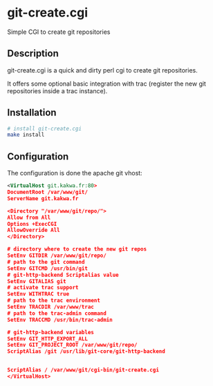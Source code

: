 # git-create.cgi #
Simple CGI to create git repositories

## Description ##

git-create.cgi is a quick and dirty perl cgi to create git repositories.

It offers some optional basic integration with trac (register the new git repositories inside 
a trac instance).

## Installation ##

```bash
# install git-create.cgi
make install
```

## Configuration ##

The configuration is done the apache git vhost:


```xml
<VirtualHost git.kakwa.fr:80>
DocumentRoot /var/www/git/
ServerName git.kakwa.fr

<Directory "/var/www/git/repo/">
Allow from All
Options +ExecCGI
AllowOverride All
</Directory>

# directory where to create the new git repos
SetEnv GITDIR /var/www/git/repo/
# path to the git command
SetEnv GITCMD /usr/bin/git
# git-http-backend Scriptalias value 
SetEnv GITALIAS git
# activate trac support
SetEnv WITHTRAC true
# path to the trac environment
SetEnv TRACDIR /var/www/trac
# path to the trac-admin command
SetEnv TRACCMD /usr/bin/trac-admin

# git-http-backend variables
SetEnv GIT_HTTP_EXPORT_ALL
SetEnv GIT_PROJECT_ROOT /var/www/git/repo/
ScriptAlias /git /usr/lib/git-core/git-http-backend


ScriptAlias / /var/www/git/cgi-bin/git-create.cgi
</VirtualHost>
```
